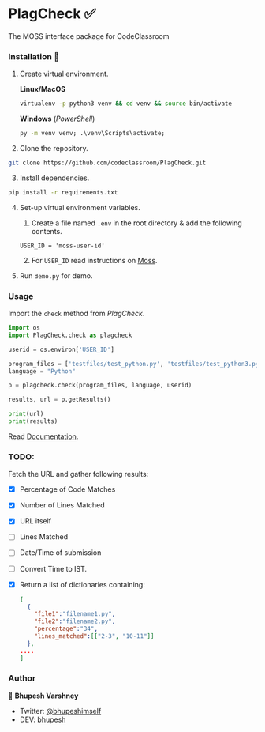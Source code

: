 # PlagCheck ✅
The MOSS interface package for CodeClassroom

### Installation 🔮

1. Create virtual environment.

    **Linux/MacOS**
    ```bash
    virtualenv -p python3 venv && cd venv && source bin/activate
    ```
    **Windows**
    (*PowerShell*)
    ```cmd
    py -m venv venv; .\venv\Scripts\activate;
    ```

2. Clone the repository.

```bash
git clone https://github.com/codeclassroom/PlagCheck.git
```    

3. Install dependencies.

```bash
pip install -r requirements.txt
```

4. Set-up virtual environment variables.
    1. Create a file named `.env` in the root directory & add the following contents.
    
    ```text
    USER_ID = 'moss-user-id'
    ```
    2. For `USER_ID` read instructions on [Moss](http://theory.stanford.edu/~aiken/moss/).

5. Run `demo.py` for demo.


### Usage

Import the `check` method from *PlagCheck*.

```python
import os
import PlagCheck.check as plagcheck

userid = os.environ['USER_ID']

program_files = ['testfiles/test_python.py', 'testfiles/test_python3.py']
language = "Python"

p = plagcheck.check(program_files, language, userid)

results, url = p.getResults()

print(url)
print(results)
```

Read [Documentation](https://github.com/codeclassroom/PlagCheck/blob/master/docs/docs.md).


### TODO:

Fetch the URL and gather following results:

- [x] Percentage of Code Matches
- [x] Number of Lines Matched
- [x] URL itself
- [ ] Lines Matched
- [ ] Date/Time of submission
- [ ] Convert Time to IST.
- [x] Return a list of dictionaries containing:
    ```json
    [
      {
        "file1":"filename1.py",
        "file2":"filename2.py",
        "percentage":"34",
        "lines_matched":[["2-3", "10-11"]]
      },
    ....
    ]
    ```


### Author

👥 **Bhupesh Varshney**

- Twitter: [@bhupeshimself](https://twitter.com/bhupeshimself)
- DEV: [bhupesh](https://dev.to/bhupesh)
